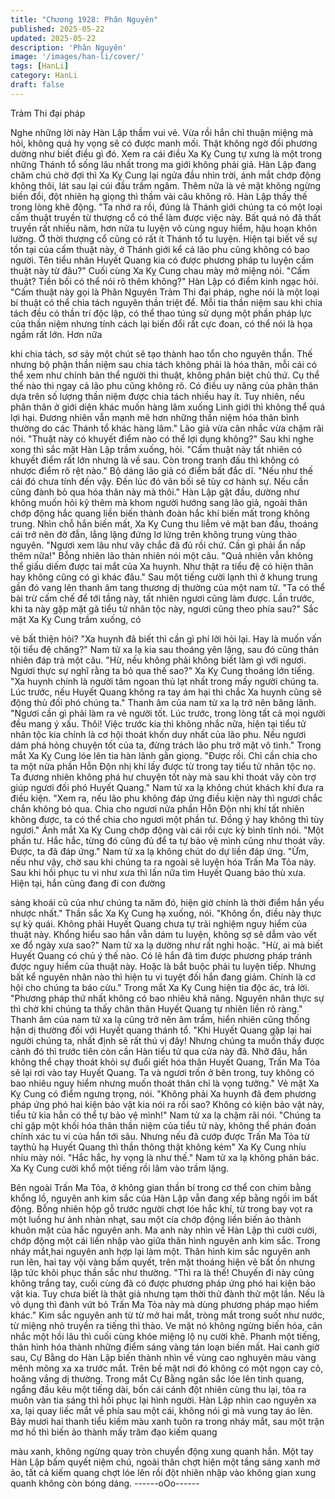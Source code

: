```yaml
---
title: "Chương 1928: Phân Nguyên"
published: 2025-05-22
updated: 2025-05-22
description: 'Phân Nguyên'
image: '/images/han-li/cover/'
tags: [HanLi]
category: HanLi
draft: false
---
```


Trảm Thi đại pháp

Nghe những lời này Hàn Lập thầm vui vẻ. Vừa rồi hắn chỉ thuận
miệng mà hỏi, không quá hy vọng sẽ có được manh mối. Thật
không ngờ đối phương dường như biết điều gì đó.
Xem ra cái điều Xa Kỵ Cung tự xưng là một trong những Thánh tổ
sống lâu nhất trong ma giới không phải giả.
Hàn Lập đang chăm chú chờ đợi thì Xa Kỵ Cung lại ngửa đầu
nhìn trời, ánh mắt chớp động không thôi, lát sau lại cúi đầu trầm
ngâm. Thêm nữa là vẻ mặt không ngừng biến đổi, đột nhiên hạ
giọng thì thầm vài câu không rõ.
Hàn Lập thấy thế trong lòng khẽ động.
"Ta nhớ ra rồi, đúng là Thánh giới chúng ta có một loại cấm thuật
truyền từ thượng cổ có thể làm được việc này. Bất quá nó đã thất
truyền rất nhiều năm, hơn nữa tu luyện vô cùng nguy hiểm, hậu
hoạn khôn lường. Ở thời thượng cổ cũng có rất ít Thánh tổ tu
luyện. Hiện tại biết về sự tồn tại của cấm thuật này, ở Thánh giới
kể cả lão phu cũng không có bao người. Tên tiểu nhân Huyết
Quang kia có được phương pháp tu luyện cấm thuật này từ đâu?"
Cuối cùng Xa Kỵ Cung chau mày mở miệng nói.
"Cấm thuật? Tiền bối có thể nói rõ thêm không?" Hàn Lập có điểm
kinh ngạc hỏi.
"Cấm thuật này gọi là Phân Nguyên Trảm Thi đại pháp, nghe nói
là một loại bí thuật có thể chia tách nguyên thần triệt để. Mỗi tia
thần niệm sau khi chia tách đều có thần trí độc lập, có thể thao
túng sử dụng một phần pháp lực của thần niệm nhưng tính cách
lại biến đổi rất cực đoan, có thể nói là họa ngầm rất lớn. Hơn nữa

khi chia tách, sơ sảy một chút sẽ tạo thành hao tổn cho nguyên
thần. Thế nhưng bộ phận thần niệm sau chia tách không phải là
hóa thân, mỗi cái có thể xem như chính bản thể người thi thuật,
không phân biệt chủ thứ. Cụ thể thế nào thì ngay cả lão phu cũng
không rõ. Có điều uy năng của phân thân dựa trên số lượng thần
niệm được chia tách nhiều hay ít. Tuy nhiên, nếu phân thân ở giới
diện khác muốn hàng lâm xuống Linh giới thì không thể quá lợi
hại. Đương nhiên vẫn mạnh mẽ hơn những thần niệm hóa thân
bình thường do các Thánh tổ khác hàng lâm." Lão giả vừa cân
nhắc vừa chậm rãi nói.
"Thuật này có khuyết điểm nào có thể lợi dụng không?" Sau khi
nghe xong thì sắc mặt Hàn Lập trầm xuống, hỏi.
"Cấm thuật này tất nhiên có khuyết điểm rất lớn nhưng là về sau.
Còn trong tranh đấu thì không có nhược điểm rõ rệt nào." Bộ
dáng lão giả có điểm bất đắc dĩ.
"Nếu như thế cái đó chưa tính đến vậy. Đến lúc đó vãn bối sẽ tùy
cơ hành sự. Nếu cần cũng đành bỏ qua hóa thân này mà thôi."
Hàn Lập gật đầu, dường như không muốn hỏi kỹ thêm mà khom
người hướng sang lão giả, ngoài thân chớp động hắc quang liền
biến thành đoàn hắc khí biến mất trong không trung.
Nhìn chỗ hắn biến mất, Xa Kỵ Cung thu liễm vẻ mặt ban đầu,
thoáng cái trở nên đờ đẫn, lẳng lặng đứng lơ lửng trên không
trung vùng thảo nguyên.
"Ngươi xem lâu như vây chắc đã đủ rồi chứ. Cần gì phải ẩn nấp
thêm nữa!" Bỗng nhiên lão thản nhiên nói một câu.
"Quả nhiên vẫn không thể giấu diếm được tai mắt của Xa huynh.
Như thật ra tiểu đệ có hiện thân hay không cũng có gì khác đâu."
Sau một tiếng cười lạnh thì ở khung trung gần đó vang lên thanh
âm tang thương dị thường của một nam tử.
"Ta có thể bài trừ cấm chế để tới tầng này, tất nhiên ngươi cũng
làm được. Lần trước, khi ta này gặp mặt gã tiểu tử nhân tộc này,
ngươi cũng theo phía sau?" Sắc mặt Xa Kỵ Cung trầm xuống, có

vẻ bất thiện hỏi?
"Xa huynh đã biết thì cần gì phí lời hỏi lại. Hay là muốn vấn tội
tiểu đệ chăng?" Nam tử xa lạ kia sau thoáng yên lặng, sau đó
cũng thản nhiên đáp trả một câu.
"Hừ, nếu không phải không biết làm gì với ngươi. Ngươi thực sự
nghĩ rằng ta bỏ qua thế sao?" Xa Kỵ Cung thoáng lớn tiếng.
"Xa huynh chính là người tâm ngoan thủ lạt nhất trong mấy người
chúng ta. Lúc trước, nếu Huyết Quang không ra tay ám hại thì
chắc Xa huynh cũng sẽ động thủ đối phó chúng ta." Thanh âm
của nam tử xa lạ trở nên băng lãnh.
"Ngươi cần gì phải làm ra vẻ người tốt. Lúc trước, trong lòng tất
cả mọi người đều mang ý xấu. Thôi! Việc trước kia thì không nhắc
nữa, hiện tại tiểu tử nhân tộc kia chính là cơ hội thoát khốn duy
nhất của lão phu. Nếu ngươi dám phá hỏng chuyện tốt của ta,
đừng trách lão phu trở mặt vô tình." Trong mắt Xa Kỵ Cung lóe lên
tia hàn lãnh gằn giọng.
"Được rồi. Chỉ cần chia cho ta một nửa phần Hỗn Độn nhị khí lấy
được từ trong tay tiểu tử nhân tộc nọ. Ta đương nhiên không phá
hư chuyện tốt này mà sau khi thoát vây còn trợ giúp ngươi đối phó
Huyết Quang." Nam tử xa lạ không chút khách khí đưa ra điều
kiện.
"Xem ra, nếu lão phu không đáp ứng điều kiện này thì ngươi chắc
chắn không bỏ qua. Chia cho ngươi nửa phần Hỗn Độn nhị khí tất
nhiên không được, ta có thể chia cho ngươi một phần tư. Đồng ý
hay không thì tùy ngươi." Ánh mắt Xa Kỵ Cung chớp động vài cái
rồi cực kỳ bình tĩnh nói.
"Một phần tư. Hắc hắc, từng đó cũng đủ để ta tự bảo vệ mình
cũng như thoát vây. Được, ta đã đáp ứng." Nam tử xa lạ không
chút do dự liền đáp ứng.
"Ừm, nếu như vậy, chờ sau khi chúng ta ra ngoài sẽ luyện hóa
Trấn Ma Tỏa này. Sau khi hồi phục tu vi như xưa thì lần nữa tìm
Huyết Quang báo thù xưa. Hiện tại, hắn cũng đang đi con đường

sảng khoái cũ của như chúng ta năm đó, hiện giờ chính là thời
điểm hắn yếu nhược nhất." Thần sắc Xa Kỵ Cung hạ xuống, nói.
"Không ổn, điều này thực sự kỳ quái. Không phải Huyết Quang
chưa tự trải nghiệm nguy hiểm của thuật này. Khổng hiểu sao hắn
vẫn dám tu luyện, không sợ sẽ dẫm vào vết xe đổ ngày xưa sao?"
Nam tử xa lạ dường như rất nghi hoặc.
"Hừ, ai mà biết Huyết Quang có chủ ý thế nào. Có lẽ hắn đã tìm
được phương pháp tránh được nguy hiểm của thuật này. Hoặc là
bắt buộc phải tu luyện tiếp. Nhưng bất kể nguyên nhân nào thì
hiện tu vi tuyệt đối hắn đang giảm. Chính là cơ hội cho chúng ta
báo cừu." Trong mắt Xa Kỵ Cung hiện tia độc ác, trả lời.
"Phương pháp thứ nhất không có bao nhiêu khả năng. Nguyên
nhân thực sự thì chờ khi chúng ta thấy chân thân Huyết Quang tự
nhiên liền rõ ràng." Thanh âm của nam tử xa lạ cũng trở nên âm
trầm, hiển nhiên cũng thống hận dị thường đối với Huyết quang
thánh tổ.
"Khi Huyết Quang gặp lại hai người chúng ta, nhất định sẽ rất thú
vị đây! Nhưng chúng ta muốn thấy được cảnh đó thì trước tiên
còn cần Hàn tiểu tử qua cửa này đã. Nhỡ đâu, hắn không thể
chạy thoát khỏi sự đuổi giết hóa thân Huyết Quang, Trấn Ma Tỏa
sẽ lại rơi vào tay Huyết Quang. Ta và ngươi trốn ở bên trong, tuy
không có bao nhiêu nguy hiểm nhưng muốn thoát thân chỉ là vọng
tưởng." Vẻ mặt Xa Kỵ Cung có điểm ngưng trọng, nói.
"Không phải Xa huynh đã đem phương pháp ứng phó hai kiện
bảo vật kia nói ra rồi sao? Không có kiện bảo vật này, tiểu tử kia
hẳn có thể tự bảo vệ mình!" Nam tử xa lạ chậm rãi nói.
"Chúng ta chỉ gặp một khối hóa thân thần niệm của tiểu tử này,
không thể phán đoán chính xác tu vi của hắn tới sâu. Nhưng nếu
đã cướp được Trấn Ma Tỏa từ taythủ hạ Huyết Quang thì thần
thông thật không kém" Xa Kỵ Cung nhíu nhíu mày nói.
"Hắc hắc, hy vọng là như thế." Nam tử xa lạ không phản bác.
Xa Kỵ Cung cười khổ một tiếng rồi lâm vào trầm lặng.

Bên ngoài Trấn Ma Tỏa, ở không gian thần bí trong cơ thể con
chim bằng khổng lồ, nguyên anh kim sắc của Hàn Lập vẫn đang
xếp bằng ngồi im bất động.
Bỗng nhiên hộp gỗ trước người chợt lóe hắc khí, từ trong bay vọt
ra một luồng hư ảnh nhàn nhạt, sau một cía chớp động liền biến
ảo thành khuôn mặt của hắc nguyên anh.
Ma anh này nhìn về Hàn Lập thì cười cười, chớp động một cái
liền nhập vào giữa thân hình nguyên anh kim sắc.
Trong nháy mắt,hai nguyên anh hợp lại làm một. Thân hình kim
sắc nguyên anh run lên, hai tay vội vàng bấm quyết, trên mặt
thoáng hiện vẻ bất ổn nhưng lập tức khôi phục thần sắc như
thường.
"Thì ra là thế! Chuyến đi này cũng không trắng tay, cuối cùng đã
có được phương pháp ứng phó hai kiện bảo vật kia. Tuy chưa biết
là thật giả nhưng tạm thời thử đành thử một lần. Nếu là vô dụng
thì đành vứt bỏ Trấn Ma Tỏa này mà dùng phương pháp mạo
hiểm khác." Kim sắc nguyên anh từ từ mở hai mắt, tròng mắt
trong suốt như nước, từ miệng nhỏ truyền ra tiếng thì thào.
Ve mặt nó không ngừng biến hóa, cân nhắc một hồi lâu thì cuối
cùng khóe miệng lộ nụ cười khẽ. Phanh một tiếng, thân hình hóa
thành những điểm sáng vàng tán loạn biến mất.
Hai canh giờ sau, Cự Bằng do Hàn Lập biến thành nhìn về vùng
cao nghuyên màu vàng mênh mông xa xa trước mắt. Trên bề mặt
nơi đó không có một ngọn cay cỏ, hoăng vắng dị thường. Trong
mắt Cự Bằng ngân sắc lóe lên tinh quang, ngẩng đầu kêu một
tiếng dài, bốn cái cánh đột nhiên cùng thu lại, tỏa ra muôn vàn tia
sáng thì hồi phục lại hình người.
Hàn Lập nhìn cao nguyên xa xa, lại quay liếc mắt về phía sau một
cái, không nói gì mà vung tay áo lên.
Bảy mươi hai thanh tiểu kiếm màu xanh tuôn ra trong nháy mắt,
sau một trận mơ hồ thì biến ảo thành mấy trăm đạo kiếm quang

màu xanh, không ngừng quay tròn chuyển động xung quanh hắn.
Một tay Hàn Lập bấm quyết niệm chú, ngoài thân chợt hiện một
tầng sáng xanh mờ ảo, tất cả kiếm quang chợt lóe lên rồi đột
nhiên nhập vào không gian xung quanh không còn bóng dáng.
------oOo------
